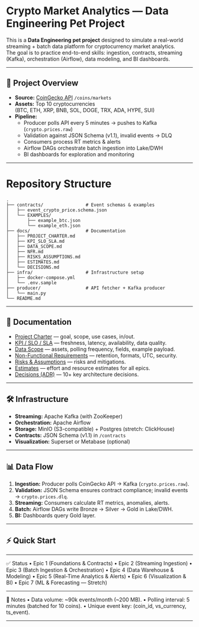 # Crypto Market Analytics — Data Engineering Pet Project

This is a **Data Engineering pet project** designed to simulate a real-world streaming + batch data platform for cryptocurrency market analytics.  
The goal is to practice end-to-end skills: ingestion, contracts, streaming (Kafka), orchestration (Airflow), data modeling, and BI dashboards.

---

## 🚀 Project Overview
- **Source:** [CoinGecko API](https://www.coingecko.com/en/api/documentation) `/coins/markets`
- **Assets:** Top 10 cryptocurrencies  
  (BTC, ETH, XRP, BNB, SOL, DOGE, TRX, ADA, HYPE, SUI)
- **Pipeline:**
  - Producer polls API every 5 minutes → pushes to Kafka (`crypto.prices.raw`)
  - Validation against JSON Schema (v1.1), invalid events → DLQ
  - Consumers process RT metrics & alerts
  - Airflow DAGs orchestrate batch ingestion into Lake/DWH
  - BI dashboards for exploration and monitoring

---

# Repository Structure

```
.
├── contracts/                # Event schemas & examples
│   ├── event_crypto_price.schema.json
│   └── EXAMPLES/
│       ├── example_btc.json
│       └── example_eth.json
├── docs/                     # Documentation
│   ├── PROJECT_CHARTER.md
│   ├── KPI_SLO_SLA.md
│   ├── DATA_SCOPE.md
│   ├── NFR.md
│   ├── RISKS_ASSUMPTIONS.md
│   ├── ESTIMATES.md
│   └── DECISIONS.md
├── infra/                    # Infrastructure setup
│   ├── docker-compose.yml
│   └── .env.sample
├── producer/                 # API fetcher + Kafka producer
│   └── main.py
└── README.md
```

---

## 📑 Documentation

- [Project Charter](./docs/PROJECT_CHARTER.md) — goal, scope, use cases, in/out.  
- [KPI / SLO / SLA](./docs/KPI_SLO_SLA.md) — freshness, latency, availability, data quality.  
- [Data Scope](./docs/DATA_SCOPE.md) — assets, polling frequency, fields, example payload.  
- [Non-Functional Requirements](./docs/NFR.md) — retention, formats, UTC, security.  
- [Risks & Assumptions](./docs/RISKS_ASSUMPTIONS.md) — risks and mitigations.  
- [Estimates](./docs/ESTIMATES.md) — effort and resource estimates for all epics.  
- [Decisions (ADR)](./docs/DECISIONS.md) — 10+ key architecture decisions.  

---

## 🛠️ Infrastructure

- **Streaming:** Apache Kafka (with ZooKeeper)  
- **Orchestration:** Apache Airflow  
- **Storage:** MinIO (S3-compatible) + Postgres (stretch: ClickHouse)  
- **Contracts:** JSON Schema (v1.1) in `/contracts`  
- **Visualization:** Superset or Metabase (optional)  

---

## 📊 Data Flow

1. **Ingestion:** Producer polls CoinGecko API → Kafka (`crypto.prices.raw`).  
2. **Validation:** JSON Schema ensures contract compliance; invalid events → `crypto.prices.dlq`.  
3. **Streaming:** Consumers calculate RT metrics, anomalies, alerts.  
4. **Batch:** Airflow DAGs write Bronze → Silver → Gold in Lake/DWH.  
5. **BI:** Dashboards query Gold layer.

---

## ⚡ Quick Start

---

✅ Status
	•	Epic 1 (Foundations & Contracts)
	•	Epic 2 (Streaming Ingestion)
	•	Epic 3 (Batch Ingestion & Orchestration)
	•	Epic 4 (Data Warehouse & Modeling)
	•	Epic 5 (Real-Time Analytics & Alerts)
	•	Epic 6 (Visualization & BI)
	•	Epic 7 (ML & Forecasting — Stretch)
 
---
📌 Notes
	•	Data volume: ~90k events/month (~200 MB).
	•	Polling interval: 5 minutes (batched for 10 coins).
	•	Unique event key: (coin_id, vs_currency, ts_event).

---
